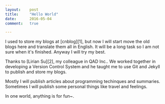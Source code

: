 ```yaml
---
layout:    post
title:     "Hello World"
date:      2016-05-04
comment:   true

---
```


I used to store my blogs at [cnblog][1], but now I will start move the old blogs here and translate them all in English. It will be a long task so I am not sure when it's finished. Anyway I will try my best.

Thanks to [Lirian Su][2], my colleague in QAD Inc.. We worked together in developing a Version Control System and he taught me to use Git and Jekyll to publish and store my blogs.

Mostly I will publish articles about programming techinques and summaries. Sometimes I will publish some personal things like travel and feelings.

In one world, anything is for fun~.
